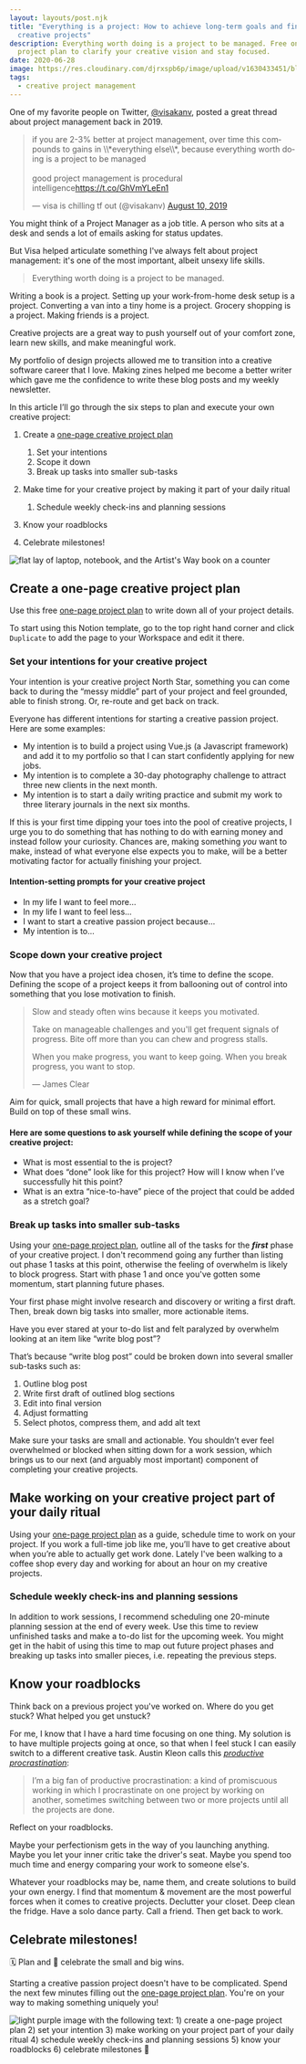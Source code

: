 ```yaml
---
layout: layouts/post.njk
title: "Everything is a project: How to achieve long-term goals and finish your
  creative projects"
description: Everything worth doing is a project to be managed. Free one-page
  project plan to clarify your creative vision and stay focused.
date: 2020-06-28
image: https://res.cloudinary.com/djrxspb6p/image/upload/v1630433451/blog/everything_is_a_project/everything-is-a-project_ma5vhn.jpg
tags:
  - creative project management
---
```

One of my favorite people on Twitter, [@visakanv](https://twitter.com/visakanv), posted a great thread about project management back in 2019.

<blockquote class="twitter-tweet"><p lang="en" dir="ltr">if you are 2-3% better at project management, over time this compounds to gains in \\*everything else\\*, because everything worth doing is a project to be managed<br><br>good project management is procedural intelligence<a href="https://t.co/GhVmYLeEn1">https://t.co/GhVmYLeEn1</a></p>&mdash; visa is chilling tf out (@visakanv) <a href="https://twitter.com/visakanv/status/1160121481029754881?ref_src=twsrc%5Etfw">August 10, 2019</a></blockquote> <script async src="https://platform.twitter.com/widgets.js" charset="utf-8"></script>

You might think of a Project Manager as a job title. A person who sits at a desk and sends a lot of  emails asking for status updates.

But Visa helped articulate something I've always felt about project management: it's one of the most important, albeit unsexy life skills.

> Everything worth doing is a project to be managed.

Writing a book is a project. Setting up your work-from-home desk setup is a project. Converting a van into a tiny home is a project. Grocery shopping is a project. Making friends is a project.

Creative projects are a great way to push yourself out of your comfort zone, learn new skills, and make meaningful work.

My portfolio of design projects allowed me to transition into a creative software career that I love. Making zines helped me become a better writer which gave me the confidence to write these blog posts and my weekly newsletter.

In this article I’ll go through the six steps to plan and execute your own creative project:

1. Create a [one-page creative project plan](https://www.notion.so/One-Page-Creative-Project-Plan-8bd0864e4d4f4f7d9fc450b997b7bdac)

   1. Set your intentions
   2. Scope it down
   3. Break up tasks into smaller sub-tasks
2. Make time for your creative project by making it part of your daily ritual

   1. Schedule weekly check-ins and planning sessions
3. Know your roadblocks
4. Celebrate milestones!

![flat lay of laptop, notebook, and the Artist's Way book on a counter](https://res.cloudinary.com/djrxspb6p/image/upload/v1630433451/blog/everything_is_a_project/everything-is-a-project_ma5vhn.jpg)

## Create a one-page creative project plan

Use this free [one-page project plan](https://www.notion.so/One-Page-Creative-Project-Plan-8bd0864e4d4f4f7d9fc450b997b7bdac) to write down all of your project details.

To start using this Notion template, go to the top right hand corner and click `Duplicate` to add the page to your Workspace and edit it there.

### Set your intentions for your creative project

Your intention is your creative project North Star, something you can come back to during the “messy middle” part of your project and feel grounded, able to finish strong. Or, re-route and get back on track.

Everyone has different intentions for starting a creative passion project. Here are some examples:

* My intention is to build a project using Vue.js (a Javascript framework) and add it to my portfolio so that I can start confidently applying for new jobs.
* My intention is to complete a 30-day photography challenge to attract three new clients in the next month.
* My intention is to start a daily writing practice and submit my work to three literary journals in the next six months.

If this is your first time dipping your toes into the pool of creative projects, I urge you to do something that has nothing to do with earning money and instead follow your curiosity. Chances are, making something *you* want to make, instead of what everyone else expects you to make, will be a better motivating factor for actually finishing your project.

#### Intention-setting prompts for your creative project

* In my life I want to feel more…
* In my life I want to feel less…
* I want to start a creative passion project because…
* My intention is to…

### Scope down your creative project

Now that you have a project idea chosen, it’s time to define the scope. Defining the scope of a project keeps it from ballooning out of control into something that you lose motivation to finish.

> Slow and steady often wins because it keeps you motivated.
>
> Take on manageable challenges and you'll get frequent signals of progress. Bite off more than you can chew and progress stalls.
>
> When you make progress, you want to keep going. When you break progress, you want to stop.
>
> — James Clear

Aim for quick, small projects that have a high reward for minimal effort. Build on top of these small wins.

#### Here are some questions to ask yourself while defining the scope of your creative  project:

* What is most essential to the is project?
* What does “done” look like for this project? How will I know when I’ve successfully hit this point?
* What is an extra “nice-to-have” piece of the project that could be added as a stretch goal?

### Break up tasks into smaller sub-tasks

Using your [one-page project plan](https://www.notion.so/One-Page-Creative-Project-Plan-8bd0864e4d4f4f7d9fc450b997b7bdac), outline all of the tasks for the ***first*** phase of your creative project. I don't recommend going any further than listing out phase 1 tasks at this point, otherwise the feeling of overwhelm is likely to block progress. Start with phase 1 and once you've gotten some momentum, start planning future phases.

Your first phase might involve research and discovery or writing a first draft. Then, break down big tasks into smaller, more actionable items.

Have you ever stared at your to-do list and felt paralyzed by overwhelm looking at an item like “write blog post”?

That’s because “write blog post” could be broken down into several smaller sub-tasks such as:

1. Outline blog post
2. Write first draft of outlined blog sections
3. Edit into final version
4. Adjust formatting
5. Select photos, compress them, and add alt text

Make sure your tasks are small and actionable. You shouldn’t ever feel overwhelmed or blocked when sitting down for a work session, which brings us to our next (and arguably most important) component of completing your creative projects.

## Make working on your creative project part of your daily ritual

Using your [one-page project plan](https://www.notion.so/One-Page-Creative-Project-Plan-8bd0864e4d4f4f7d9fc450b997b7bdac) as a guide, schedule time to work on your project. If you work a full-time job like me, you’ll have to get creative about when you’re able to actually get work done. Lately I've been walking to a coffee shop every day and working for about an hour on my creative projects.

### Schedule weekly check-ins and planning sessions

In addition to work sessions, I recommend scheduling one 20-minute planning session at the end of every week. Use this time to review unfinished tasks and make a to-do list for the upcoming week. You might get in the habit of using this time to map out future project phases and breaking up tasks into smaller pieces, i.e. repeating the previous steps.

## Know your roadblocks

Think back on a previous project you've worked on. Where do you get stuck? What helped you get unstuck?

For me, I know that I have a hard time focusing on one thing. My solution is to have multiple projects going at once, so that when I feel stuck I can easily switch to a different creative task. Austin Kleon calls this *[productive procrastination](https://austinkleon.com/tag/productive-procrastination/)*:

> I’m a big fan of productive procrastination: a kind of promiscuous working in which I procrastinate on one project by working on another, sometimes switching between two or more projects until all the projects are done.

Reflect on your roadblocks.

Maybe your perfectionism gets in the way of you launching anything. Maybe you let your inner critic take the driver's seat. Maybe you spend too much time and energy comparing your work to someone else's.

Whatever your roadblocks may be, name them, and create solutions to build your own energy. I find that momentum & movement are the most powerful forces when it comes to creative projects. Declutter your closet. Deep clean the fridge. Have a solo dance party. Call a friend. Then get back to work.

## Celebrate milestones!

🗓️ Plan and 🎉 celebrate the small and big wins.

Starting a creative passion project doesn't have to be complicated. Spend the next few minutes filling out the [one-page project plan](https://www.notion.so/One-Page-Creative-Project-Plan-8bd0864e4d4f4f7d9fc450b997b7bdac). You're on your way to making something uniquely you!

![light purple image with the following text: 1) create a one-page project plan 2) set your intention 3) make working on your project part of your daily ritual 4) schedule weekly check-ins and planning sessions 5) know your roadblocks 6) celebrate milestones 🎉](https://res.cloudinary.com/djrxspb6p/image/upload/v1630961605/blog/everything_is_a_project/everything_is_a_project_h7tss0.jpg "everything is a project: how to achieve your long-term goals and finish your creative projects")